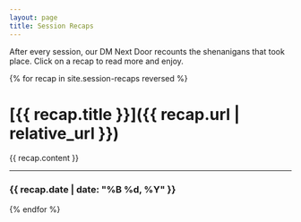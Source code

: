 ```yaml
---
layout: page
title: Session Recaps
---
```


After every session, our DM Next Door recounts the shenanigans that took place.  Click on a recap to read more and enjoy.

{% for recap in site.session-recaps reversed %}
# [{{ recap.title }}]({{ recap.url | relative_url }})

{{ recap.content }}

---
### {{ recap.date | date: "%B %d, %Y" }}

{% endfor %}
